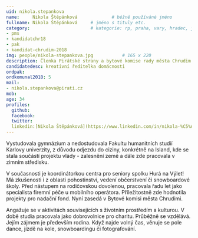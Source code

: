 ```yaml
---
uid: nikola.stepankova
name:     Nikola Štěpánková      		# běžně používáné jméno
fullname: Nikola Štěpánková		# jméno s tituly etc.
category:                 		# kategorie: rp, praha, vary, hradec, jmk, senat
- pms
- kandidatchr18
- pak
- kandidat-chrudim-2018
img: people/nikola-stepankova.jpg           # 165 x 220
description: Členka Pirátské strany a bytové komise rady města Chrudim # kratký popis, max 160 znaků
candidatedesc: kreativní ředitelka domácnosti
ordpak: 
ordkomunal2018: 5
mail:
- nikola.stepankova@pirati.cz
mob: 
age: 34
profiles:
  github:
  facebook: 
  twitter:
  linkedin:[Nikola Štěpánková](https://www.linkedin.com/in/nikola-%C5%A1t%C4%9Bp%C3%A1nkov%C3%A1-89ab069a/)
---
```

Vystudovala gymnázium a nedostudovala Fakultu humanitních studií Karlovy univerzity, z důvodu odjezdu do ciziny, konkrétně na Island, kde se stala součástí projektu vlády - zalesnění země a dále zde pracovala v zimním středisku.

V současnosti je koordinátorkou centra pro seniory spolku Hurá na Výlet! Má zkušenosti i z oblasti pohostinství, vedení občerstvení či snowboardové školy. Před nástupem na rodičovskou dovolenou, pracovala řadu let jako specialista firemní péče u mobilního operátora. Příležitostně zde hodnotila projekty pro nadační fond. Nyní zasedá v Bytové komisi města Chrudimi.

Angažuje se v aktivitách souvisejících s životním prostředím a kulturou. V době studia pracovala jako dobrovolnice pro charitu. Průběžně se vzdělává. Jejím zájmem je především rodina. Když najde volný čas, věnuje se pole dance, jízdě na kole, snowboardingu či fotografování.

